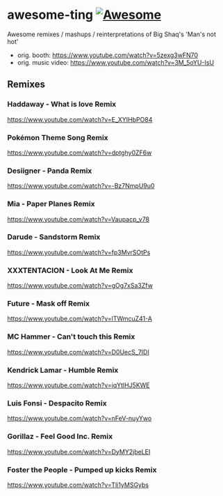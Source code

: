 # awesome-ting [![Awesome](https://awesome.re/badge.svg)](https://awesome.re)

Awesome remixes / mashups / reinterpretations of Big Shaq's 'Man's not hot' 
- orig. booth: https://www.youtube.com/watch?v=5zexg3wFN70
- orig. music video: https://www.youtube.com/watch?v=3M_5oYU-IsU

## Remixes

### Haddaway - What is love Remix
https://www.youtube.com/watch?v=E_XYIHbPO84

### Pokémon Theme Song Remix
https://www.youtube.com/watch?v=dptghy0ZF6w

### Desiigner - Panda Remix
https://www.youtube.com/watch?v=-Bz7NmpU9u0

### Mia - Paper Planes Remix
https://www.youtube.com/watch?v=Vaupacp_v78

### Darude - Sandstorm Remix
https://www.youtube.com/watch?v=fp3MvrSOtPs

### XXXTENTACION - Look At Me Remix
https://www.youtube.com/watch?v=gOg7xSa3Zfw

### Future - Mask off Remix
https://www.youtube.com/watch?v=lTWmcuZ41-A

### MC Hammer - Can't touch this Remix
https://www.youtube.com/watch?v=D0UecS_7IDI

### Kendrick Lamar - Humble Remix
https://www.youtube.com/watch?v=jqYtlHJ5KWE

### Luis Fonsi - Despacito Remix
https://www.youtube.com/watch?v=nFeV-nuyYwo

### Gorillaz - Feel Good Inc. Remix
https://www.youtube.com/watch?v=DyMY2jbeLEI

### Foster the People - Pumped up kicks Remix
https://www.youtube.com/watch?v=TIi1yMSGybs
